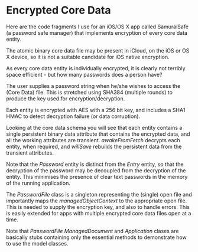 Encrypted Core Data
===================

Here are the code fragments I use for an iOS/OS X app called SamuraiSafe (a password safe manager) that implements encryption of every core data entity.

The atomic binary core data file may be present in iCloud, on the iOS or OS X device, so it is not a suitable candidate for iOS native encryption.

As every core data entity is individually encrypted, it is clearly not terribly space efficient - but how many passwords does a person have?

The user supplies a password string when he/she wishes to access the (Core Data) file. This is stretched using SHA384 (multiple rounds) to produce the key used for encryption/decryption.

Each entity is encrypted with AES with a 256 bit key, and includes a SHA1 HMAC to detect decryption failure (or data corruption).

Looking at the core data schema you will see that each entity contains a single persistent binary data attribute that contains the encrypted data, and all the working attributes are transient. *awakeFromFetch* decrypts each entity, when required, and *willSave* rebuilds the persistent data from the transient attributes.

Note that the *Password* entity is distinct from the *Entry* entity, so that the decryption of the password may be decoupled from the decryption of the entity. This minimises the presence of clear text passwords in the memory of the running application.

The *PasswordFile* class is a singleton representing the (single) open file and importantly maps the *managedObjectContext* to the appropriate open file. This is needed to supply the encryption key, and also to handle errors. This is easily extended for apps with multiple encrypted core data files open at a time.

Note that *PasswordFile* *ManagedDocument* and *Application* clases are basically stubs containing only the essential methods to demonstrate how to use the model classes.